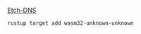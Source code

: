 [Etch-DNS](https://github.com/jedisct1/EtchDNS)


```sh
rustup target add wasm32-unknown-unknown
```
